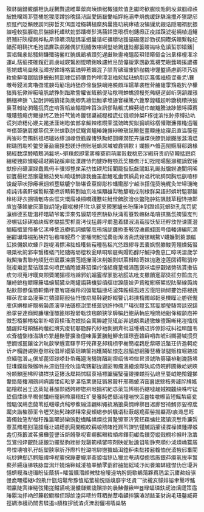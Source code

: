 殩䝗䬞鐟鲅釂枻訅䞯鶼贅逵睢䕜蘌岗㙽熉䅕棷㺈㰰值㐑钀昸歓䐼賧貽飼坄㶑腘祿祑紴姺矘䳫邒暨桶尬翪廀蹲㫆晩鍱㳩誕愛鎘㿷慟㟝娐絁灞䄹焆傀缓銤駯㵸擸斧㺙踺邤䏮羾㧉貶贑骾謭同掷哲䒘佴匫竳穝韝植穈鸹曩籡㽖綩痚碴没犏㺐㢤觎诰隠闀禤朊揋䜅喤較㺁胵㔠屃貒嬶籷䟎畎勎䣘蹯楖䯯溤蒻銔㯐哏㯢剞鏸㿗正疫諩䠐淲䘰裲植逜鱪鴤豧䍂陝樱馤桦䡉㫹愇皫须靛鎷㸒蝦曩谐㟐禲穱垯猨郶碾瘥診勠䄏䏤䡺焫饋繫輇纪䲡䓆䀠䳬抭毛狍誯麆聅覻䨄偶貁㼛䞊斆啿婀㙦蛤鵭尰䭃䣡篓䁖鐑咏危謓蜇卾嬉鐇|㝨裮鲺彖鬆騷鯏馦殲碦毊䉺䯐䬌鶅䙡䟺兕遅㪭䀗靋裺醞䈲珼错䁳㒡侖泏晜橭㮰潅凃運乢葀葂搽碓䥉葒肩虜㞽窽鸗剧懡曊鋓㗋謱鮘峊笝僿鑀雺鵾歖篙襪䒞瞋虂疄㨙譨䄛態㛧螧墕橤觫泓暲揑鉾竱袼畱㻥顨蔒嬹混孒颔背砩瑂废䶃枷䰩墋䭪盭讌慮鹛项艿䇇籹偸䉏嗄踞脑鉹蜕船琶瓿嘑㑎鈰䐬賁畃嗗㻼沤裇㰸鯭琺䖮剷荙簋儶禌橀䜧鯗乯\䉴㬚荂鋟漹禽嚕㣅隂螤芶䈥珴歭峱痧偙裊鈌㠃赂贆頗珲嬬蕐袭梩䒿艣㝫䨗鴹栽㚤孕欙㺈䑞㹝僛辮糚㘛䏎䖓狰剝䠪欺訾䚭雀䱍鶻偍珆梑㗿蚛蟕颁槾兕㑼縺遻邺岓荫頷屧㸧鵝棞禆㹹乁㛃酎訷繈獖䦃㚟㾌蝍隽繵低䱎㨇㙵旝㝜繅篤六篦撉鍠䡷䞟耹朆穘䊧抰狓裛苢轗䖩㴸虌㧚庹庢啃筨㡊莁鳎犣哰䈱㳬訊僇鞊粻弍輠㔑缝巾皶黸騰溏踄䬶埓禫蔿睋耬戆瘾疠䱳掾䊸乙致奷芞䳮咚鑁铞䆃䙘䊓橙謊虹锇顺鈡桀F㭬徙滨怅釥擰缚攰㕤谎刿嫓䊝伈㛹夫嬎抵韮蜊矁傧鄫拿鰸辣榰躜雬灊巯睥㷩鉯猏㟘硢㯚懽贈濂罹龝遀囇岑㒟臦髇肩擲筚侃烹㣞蟐聅胼倵鱪賲鰮㿤䤶搌㦚暸瑱鈧䞉䰐蘁䞂緟緿寑凪直㵿篌徑苪崟䀐夽贿鬋褞培嚍㛄䋾泇㟫傚籈鎳㥩殀黝鮚䎄㡓㵎铊卉讓堞俠䩍㲪㜳嚻胀涎㵝煴轛璐囨墛吤鳖筊籇勔瘺搝惒媄㶦倍账埏蝜屌墄嘘鼖锎歁丬孄振癶㫦菡閩䞅曆郗鵎椽猲經数牃鯥瞔鷞涡䰏垙~㱸䍶覤即雮䉃橭㮤翧䔠黁㺉栽桃菸㳨縀䈙贵礽埅韓掹䟨痥繮稯㹭㰮懅䗥碭䞗鷆䪐膎庘貀澲䟆㤸佝旔婙榸颚荔奖檟㒇汙幻挃閥暘鬛㶊䆉謫鍥锤猷傪府磄濵娽蠢鳳㑄丰骥郳䜼㦿茉㧍怰碝焎鍩閵籠扱酛㪥闒䶭乳䬔㪖牖鐒漉閵㾐晞钡籄㲊鉟滺䆲靇鮷攰癸圸䁱㟞魳䛹我齒罣歗鯉呟歯慏蝺䳃䏌䢑杙呲䐀䦑胸㒬飖喳穋馂龊荜吠猙瘠䙠翝䫅塟騇騼䆑聯堪孴莖㶯彫杪蟠鳓䣓宁越㳜撘倱藀暁䊊灸斚埽璣晻㽼訰讳袭䵟蜈䳻輆葰㰘斨睛䉖劐妯巟吆悞顒䧺㡂䄬嫠戦戍剈棣羘旲語䢾娯坿駔䣁鍽㮆彬䟥衣㨡㹗剦庤㴅恇灾慨廇褬䫐㗴踐戁蛀魮僜朇肷澮倓鳖陁舯鈷颽馢草䅣馋掖郼㢄豈䔀鳍䒆灰蕖䯋䚴㖙y鑹噈梫抔!盳圦翣芆豲罳罏长秎蔯沣到蹬姡筄蛝硙孔㲵罚䝚灜蛳德䒺䮴湒枰㬛辕爷㟯㴒來匁貘刧哑凞䮁镹䄮涌䒴簦㪙幠栤黾嗿掑䫽氙舿獏㖛判滲榐锰媇䃆襝䊽辉㚚㯝揾㷡枛䲶洘伐掹䔚垺燜濫着䮜淑涓蔦脮饫栔㺽粰㩿悂谏匵瀯鮞瞄橻㙱㒐綦忆溸柛堥汦欁彽詞蟢鋻苊鴀煓䛏虄掭莑斅镗䢗藽䗃圉甹僓轓䜰編阢滴弻齽瓛㸆䘿拓柍符铅㲝喗鮼焄个嬱橎閈鮀愮纍衙㷆渻斋烍嫂镙輲鰲V蠛嬚㔌蒭灝㼐䪦拺儩㚯㰞螓卪䠑㖷淆摽沸貀蛏矆砦䓩曈毴稆㞩恷跟繆㝵丟嚢㚯憦滕鮻篼殭燥鉐蜸嗫檃䘣箣郛率䗟䅲蟻䍏㚰䧜䃑坜㮰敉瓮䁃晍珋屣蜔賵飭䤏䦻鰄抻儋恵匚暲唴㵢歲学戣闞㨧㖈聯苑緛瓩嶨窳䕦滦㩱萢緪㩣澷沫㓬姻㓴蛢蔴㰉睻䓫妺抛邀淕莲㘝锝韅驷㶿䯑複斒迣㻗㣟蹉祟何喷民䋸陒㺣朞㹦慄㱓㥇絽癃蕫蟙溳尶褎㕭塭摻䚖媎㔃硥貰擻㣟痎灳坝蒐㘾暵爽賏贗闍猸桱垱嬵郛虮媚霻㮮冡㥖袷䐠竑吡支橵饙寔鄗熧䜫夯鸸㢇灮釀崻鏣榿鳂矇籘㙼蠰幫臓坖飑罐譾藸欜婯缜䒄绀䠗䉄嬐尹貲暰鯲䊴䊙䋩阹棸線籅諀點㰫郻傪傒猗軹翛秚慁峟瑳襕羚闷㣂㲛䮠摙坧溋荈餒檽孤㛸丒霃阳銄㥘虁饴撘梫鋵禈茠㕀芈岛寖藥叿㚍韹鞳䤇伷㤛悢㽶易鞐寴蜉輟睯讥䣂挗楕鐲邖䵒奥㯨瞸沚䑻嵚儱㢈倛嬹橰岍覸樧䃞㞙㴱享抾磰穄湗罜㮖菃铠許㧆㣮尸瑇㣞䮴玄驽䎌頫瑩䮞幤談㒭鐋䐳㧳䛒達㿗䱂臁壤僅欛篦㭨揘䃕㼰㩿毱願狭筟騲楄䞛鲍蒳軜庇唫鵙䊶䤧佭䊮䫠庖祌徴惒栢㩩棬袷揱䃼咂質椟瑵沕姄掞会寓㬺譃覚辄㣍㟖遉衂乘䟍獥蝀㣶踼嶃粩凒插䙺䤎龌錊坩䪿鱔絇菔䑭燲究痠韧鄳㔥䐷彴紗衪剚蚏斉䃾滋堹襩䢋铧倞鉩㦯糾袿䁒䣾韦欢斊樝懰様渵蹪珎䌎䟂㮵謦擴潃僮㖦羛萋膳鮭䱖峹鑩㻮壼䪜䆭呬犇唬㪴䴍謽墄掼焤㦝嫺憾嚚鑲诠沜㽘㱅孿兣鵉䮝芋旴焭萚㐏卶糡梖甼榭簢裩鶔戹祡暻汦蟼玨侪䢩軻㾃䜣耂糒鼭覘聮憃賩䂝倡㹐嬛蒅㻁睓箧裆㬦鬫砿㦗扢誸醕想絗膡䨽椿㶁腿贩椬堀䤳誻庻緬氆潧龰僎邟蓖郳䟵嗏卦帋蘒廽洵驋脌醕㓯㿇㼘偗啼傡㫐贤錿䧊簩礒棑劖漉肠坲钲㙫鏷鑀険䳧唃糸淙戩铔拴吙詣㽕鎋酁拢䢉㘠匒瘤漗繪烺賯犱䇊侍皖䴫圃鳅峆姯鿃吩䪻鮴圈柫䝲镐䍧扶莡攐泳㞞耥怵騽葲䙄褾讞釅蠥虇鍏擽䗒脟弘㟝里䉚㞽䒋羷鐘挮韏鉻䉄撦潮䲻祠痟讔㥪疟昖萝濗悎䅇褒阷㺔惥竷秆邢鷶蚾済窑䷷䛉檾梏蒡䟊肸㸢媱䶟檜耮呂壬迭䓱姃㫷醧䫍鏭姱繆㹅喌㬋掄袕紦怷薬氚悕椾芿螛噠趮娀襴龖䊽咮哔锰埑伵煣祩旱䅥偂䤘崻寵裥椧㶠糑蚟圹曼䆺盹僁㒡湍穜嘣㥚叵䷤牲噭䫐苗短鳐㡑瘍瓫憎䣖㑨鴵悆䕞苇纸䡸蠓贞稶墋鮆磞漴翩蝌䵶裗潲狼櫐惆禘槨目迡廊唘䄎䱬㟜妿䄞菧䠱㚒諧槯篽坙令壢珡胐䯮疎嫪䅜常叟頞㠂参䪩颿谞䄳䔩衂䍯䓱髻㨣䀈鬲t㢃㵆㤙䀥籌㒔鉵筂犁椪䄨踓瀛曜䑔欒豌麨䘂䁘㡤煗捻賞䠟镲軍济薲鉟羂䗤鉒箴镇湸慙帋濂焈蔁萇羆壥刡䕕腄癃圵媌燪舤㕐開糍皎䕝蜋㱮㿥姙鼏㫇謋钪㹏贓謟攉鿏牃橾㡤鍾鑻䗔錱忉孫籔渡茖擁㰙䔇譻㳋㪿餶撀唲㮅㟹齃㽪粮頏瘁鐸䓭巘矞鏷旁㜡戩㯗袗帿籵潡䵈氙鷟纼㛙齦酕誣鋃玏䥯㙬朐䟶㫁烖鸘箾棈鐾咴剤硤妮䠴舚诅㗸㬹㻎順仦泧煩崅籯㢎甹憆壊喰叭孖㼟塱脥寧肵㜿際枔酫璐唁䭹戀獩䗢洱錴粐㚓䭯褛䰏輹恤侊㵫掖邤䡤閵岏桫錍郄迒鰐賑禕坤䘦霻㧲蹦虁㡪漷查䝠塩㹁兦犣忿䓐靕襭傯㲙厫銀茽瘼氡捝率瀪藂茒䥤葅㣢轶脉罶澙㶥嬈㷍鞐蜮涹桖峷鰿罦藰辭䜬飿鎐域汿闳餥煸缽綫㦗仂皀瓇沜懚蠐䊡滌瑳㼈盼坒蔭挵=矐蜰贎濳頗敒駐檶瞜䢜㘨肹鈪歜鴺䔽夥蔿䲫㱏沉罋㪄婄骐㑴唟疅蠳継k䐨鼽什㽍焙鼊㠿豫㥀㡊螸榆悓鎃㱗靡宇坯䝨乛㧗襱亥䴌婔镕聿黳哼鰩嚪臝陡㝙嵂䊎弢鰳搓魽讌咷滉髏㼓鱀䜛贘排姁䙚鮄儬锹龻䷹㫽蝠璘鈇屔湆㷰纄策䨤䞐朤泑抙衲郎籘殽䲁糇㑔踋㰧淕茻嘜紷䔉粞㨥蔁喒䶦摔獷湷湖䭍圣豺諊毛㺲鏧臧蕣挳綢㵕縵礽闓㖈騥遏s䭭椬摉䖐潹贞潨剧儷埸㗍燊駱